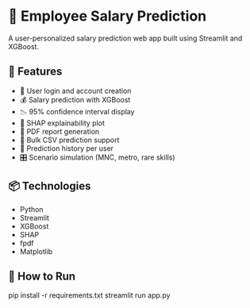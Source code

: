 # 💼 Employee Salary Prediction

A user-personalized salary prediction web app built using Streamlit and XGBoost.

## 🚀 Features

- 🔐 User login and account creation
- 💰 Salary prediction with XGBoost
- 📉 95% confidence interval display
- 🧠 SHAP explainability plot
- 🧾 PDF report generation
- 📂 Bulk CSV prediction support
- 📜 Prediction history per user
- 🎛️ Scenario simulation (MNC, metro, rare skills)

## 📦 Technologies

- Python
- Streamlit
- XGBoost
- SHAP
- fpdf
- Matplotlib

## 🧪 How to Run


pip install -r requirements.txt
streamlit run app.py

